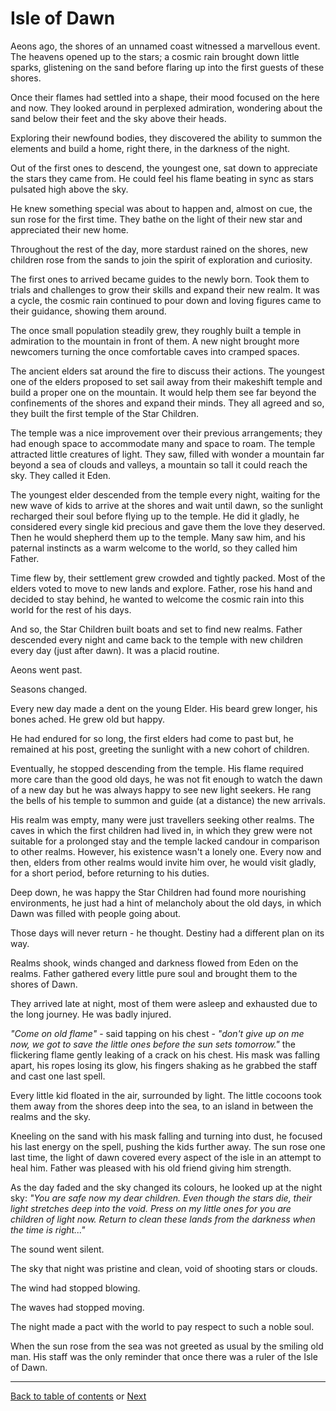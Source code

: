 # Isle of Dawn

Aeons ago, the shores of an unnamed coast witnessed a marvellous event. The heavens opened up to the stars; a cosmic rain brought down little sparks, glistening on the sand before flaring up into the first guests of these shores.

Once their flames had settled into a shape, their mood focused on the here and now. They looked around in perplexed admiration, wondering about the sand below their feet and the sky above their heads.

Exploring their newfound bodies, they discovered the ability to summon the elements and build a home, right there, in the darkness of the night.

Out of the first ones to descend, the youngest one, sat down to appreciate the stars they came from. He could feel his flame beating in sync as stars pulsated high above the sky.

He knew something special was about to happen and, almost on cue, the sun rose for the first time. They bathe on the light of their new star and appreciated their new home.

Throughout the rest of the day, more stardust rained on the shores, new children rose from the sands to join the spirit of exploration and curiosity.

The first ones to arrived became guides to the newly born. Took them to trials and challenges to grow their skills and expand their new realm. It was a cycle, the cosmic rain continued to pour down and loving figures came to their guidance, showing them around.

The once small population steadily grew, they roughly built a temple in admiration to the mountain in front of them. A new night brought more newcomers turning the once comfortable caves into cramped spaces.

The ancient elders sat around the fire to discuss their actions. The youngest one of the elders proposed to set sail away from their makeshift temple and build a proper one on the mountain. It would help them see far beyond the confinements of the shores and expand their minds. They all agreed and so, they built the first temple of the Star Children.

The temple was a nice improvement over their previous arrangements; they had enough space to accommodate many and space to roam. The temple attracted little creatures of light. They saw, filled with wonder a mountain far beyond a sea of clouds and valleys, a mountain so tall it could reach the sky. They called it Eden.

The youngest elder descended from the temple every night, waiting for the new wave of kids to arrive at the shores and wait until dawn, so the sunlight recharged their soul before flying up to the temple. He did it gladly, he considered every single kid precious and gave them the love they deserved. Then he would shepherd them up to the temple. Many saw him, and his paternal instincts as a warm welcome to the world, so they called him Father.

Time flew by, their settlement grew crowded and tightly packed. Most of the elders voted to move to new lands and explore. Father, rose his hand and decided to stay behind, he wanted to welcome the cosmic rain into this world for the rest of his days.

And so, the Star Children built boats and set to find new realms. Father descended every night and came back to the temple with new children every day (just after dawn). It was a placid routine.

Aeons went past.

Seasons changed.

Every new day made a dent on the young Elder. His beard grew longer, his bones ached. He grew old but happy.

He had endured for so long, the first elders had come to past but, he remained at his post, greeting the sunlight with a new cohort of children.

Eventually, he stopped descending from the temple. His flame required more care than the good old days, he was not fit enough to watch the dawn of a new day but he was always happy to see new light seekers. He rang the bells of his temple to summon and guide (at a distance) the new arrivals.

His realm was empty, many were just travellers seeking other realms. The caves in which the first children had lived in, in which they grew were not suitable for a prolonged stay and the temple lacked candour in comparison to other realms. However, his existence wasn't a lonely one. Every now and then, elders from other realms would invite him over, he would visit gladly, for a short period, before returning to his duties.

Deep down, he was happy the Star Children had found more nourishing environments, he just had a hint of melancholy about the old days, in which Dawn was filled with people going about.

Those days will never return - he thought. Destiny had a different plan on its way.

Realms shook, winds changed and darkness flowed from Eden on the realms. Father gathered every little pure soul and brought them to the shores of Dawn.

They arrived late at night, most of them were asleep and exhausted due to the long journey. He was badly injured.

*"Come on old flame"* - said tapping on his chest - *"don't give up on me now, we got to save the little ones before the sun sets tomorrow."* the flickering flame gently leaking of a crack on his chest. His mask was falling apart, his ropes losing its glow, his fingers shaking as he grabbed the staff and cast one last spell.

Every little kid floated in the air, surrounded by light. The little cocoons took them away from the shores deep into the sea, to an island in between the realms and the sky.

Kneeling on the sand with his mask falling and turning into dust, he focused his last energy on the spell, pushing the kids further away. The sun rose one last time, the light of dawn covered every aspect of the isle in an attempt to heal him. Father was pleased with his old friend giving him strength.

As the day faded and the sky changed its colours, he looked up at the night sky: *"You are safe now my dear children. Even though the stars die, their light stretches deep into the void. Press on my little ones for you are children of light now. Return to clean these lands from the darkness when the time is right..."*

The sound went silent.

The sky that night was pristine and clean, void of shooting stars or clouds.

The wind had stopped blowing.

The waves had stopped moving.

The night made a pact with the world to pay respect to such a noble soul.

When the sun rose from the sea was not greeted as usual by the smiling old man. His staff was the only reminder that once there was a ruler of the Isle of Dawn.



----

 [Back to table of contents](0-Index.md) or [Next](6-Chapter-6.md) 

